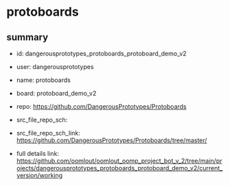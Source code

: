 # protoboards
 
## summary 
* id: dangerousprototypes_protoboards_protoboard_demo_v2
* user: dangerousprototypes
* name: protoboards
* board: protoboard_demo_v2
* repo: https://github.com/DangerousPrototypes/Protoboards



* src_file_repo_sch: 
* src_file_repo_sch_link: https://github.com/DangerousPrototypes/Protoboards/tree/master/
* full details link: https://github.com/oomlout/oomlout_oomp_project_bot_v_2/tree/main/projects/dangerousprototypes_protoboards_protoboard_demo_v2/current_version/working  







